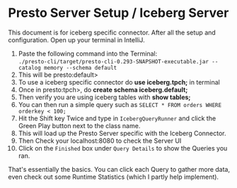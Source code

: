 # Presto Server Setup / Iceberg Server

This document is for iceberg specific connector.
After all the setup and configuration. Open up your terminal in IntelliJ.

1. Paste the following command into the Terminal:  
`./presto-cli/target/presto-cli-0.293-SNAPSHOT-executable.jar --catalog memory --schema default`
2. This will be presto:default>
3. To use a iceberg specific connector do  **use iceberg.tpch;** in terminal
4. Once in presto:tpch>, do **create schema iceberg.default;**
5. Then verify you are using iceberg tables with **show tables;**
6. You can then run a simple query such as `SELECT * FROM orders WHERE orderkey < 100;`
7. Hit the Shift key Twice and type in `IcebergQueryRunner` and click the Green Play button next to the class name.
8.  This will load up the Presto Server specific with the Iceberg Connector.
9. Then Check your localhost:8080 to check the Server UI
10. Click on the `Finished` box under `Query Details` to show the Queries you ran. 


That's essentially the basics. You can click each Query to gather more data, even check out some Runtime Statistics (which I partly help implement).
